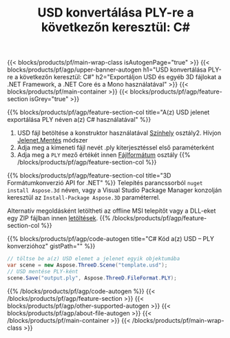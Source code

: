 ﻿---
title: "USD konvertálása PLY-re a következőn keresztül: C# "
description: USD és egyéb 3D fájlok konvertálása a .NET API használatával
url: /hu/net/conversion/usd-to-ply/
family: 3d
platformtag: net
feature: conversion
informat: USD
outformat: PLY
otherformats: PLY HTML DXF ASE DRC FBX PDF JT 
---
{{< blocks/products/pf/main-wrap-class isAutogenPage="true" >}}
{{< blocks/products/pf/agp/upper-banner-autogen h1="USD konvertálása PLY-re a következőn keresztül: C#" h2="Exportáljon USD és egyéb 3D fájlokat a .NET Framework, a .NET Core és a Mono használatával" >}}
{{< blocks/products/pf/main-container >}}
{{< blocks/products/pf/agp/feature-section isGrey="true" >}}

{{% blocks/products/pf/agp/feature-section-col title="A(z) USD jelenet exportálása PLY néven a(z) C# használatával" %}}
1. USD fájl betöltése a konstruktor használatával [Színhely](https://apireference.aspose.com/3d/net/aspose.threed/scene) osztály2. Hívjon [Jelenet.Mentés](https://apireference.aspose.com/3d/net/aspose.threed/scene/methods/save/index) módszer
3. Adja meg a kimeneti fájl nevét .ply kiterjesztéssel első paraméterként
4. Adja meg a `PLY` mező értékét innen [Fájlformátum](https://apireference.aspose.com/3d/net/aspose.threed/fileformat/fields/index) osztály
{{% /blocks/products/pf/agp/feature-section-col %}}

{{% blocks/products/pf/agp/feature-section-col title="3D Formátumkonverzió API for .NET" %}}
Telepítés parancssorból ```nuget install Aspose.3d``` néven, vagy a Visual Studio Package Manager konzolján keresztül az ```Install-Package Aspose.3D``` paraméterrel.

Alternatív megoldásként letöltheti az offline MSI telepítőt vagy a DLL-eket egy ZIP fájlban innen [letöltések](https://releases.aspose.com/3d/net).
{{% /blocks/products/pf/agp/feature-section-col %}}

{{% blocks/products/pf/agp/code-autogen title="C# Kód a(z) USD – PLY konverzióhoz" gistPath="" %}}
```cs
// töltse be a(z) USD elemet a jelenet egyik objektumába 
var scene = new Aspose.ThreeD.Scene("template.usd");
// USD mentése PLY-ként 
scene.Save("output.ply", Aspose.ThreeD.FileFormat.PLY);

```
{{% /blocks/products/pf/agp/code-autogen %}}
{{< /blocks/products/pf/agp/feature-section >}}
{{< blocks/products/pf/agp/other-supported-autogen >}}
{{< blocks/products/pf/agp/about-file-autogen >}}
{{< /blocks/products/pf/main-container >}}
{{< /blocks/products/pf/main-wrap-class >}}